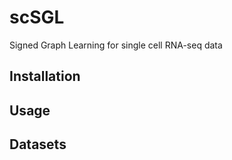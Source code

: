 # scSGL
Signed Graph Learning for single cell RNA-seq data

## Installation

## Usage 

## Datasets
